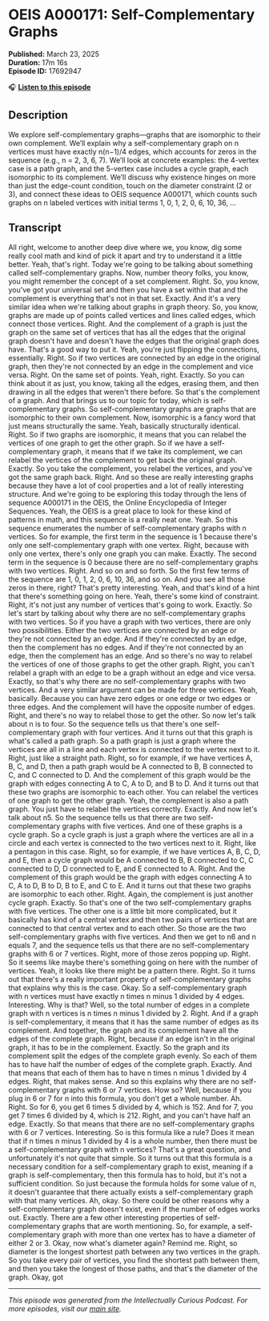 # OEIS A000171: Self-Complementary Graphs

**Published:** March 23, 2025  
**Duration:** 17m 16s  
**Episode ID:** 17692947

🎧 **[Listen to this episode](https://intellectuallycurious.buzzsprout.com/2529712/episodes/17692947-oeis-a000171-self-complementary-graphs)**

## Description

We explore self-complementary graphs—graphs that are isomorphic to their own complement. We’ll explain why a self-complementary graph on n vertices must have exactly n(n−1)/4 edges, which accounts for zeros in the sequence (e.g., n = 2, 3, 6, 7). We’ll look at concrete examples: the 4-vertex case is a path graph, and the 5-vertex case includes a cycle graph, each isomorphic to its complement. We’ll discuss why existence hinges on more than just the edge-count condition, touch on the diameter constraint (2 or 3), and connect these ideas to OEIS sequence A000171, which counts such graphs on n labeled vertices with initial terms 1, 0, 1, 2, 0, 6, 10, 36, ...

## Transcript

All right, welcome to another deep dive where we, you know, dig some really cool math and kind of pick it apart and try to understand it a little better. Yeah, that's right. Today we're going to be talking about something called self-complementary graphs. Now, number theory folks, you know, you might remember the concept of a set complement. Right. So, you know, you've got your universal set and then you have a set within that and the complement is everything that's not in that set. Exactly. And it's a very similar idea when we're talking about graphs in graph theory. So, you know, graphs are made up of points called vertices and lines called edges, which connect those vertices. Right. And the complement of a graph is just the graph on the same set of vertices that has all the edges that the original graph doesn't have and doesn't have the edges that the original graph does have. That's a good way to put it. Yeah, you're just flipping the connections, essentially. Right. So if two vertices are connected by an edge in the original graph, then they're not connected by an edge in the complement and vice versa. Right. On the same set of points. Yeah, right. Exactly. So you can think about it as just, you know, taking all the edges, erasing them, and then drawing in all the edges that weren't there before. So that's the complement of a graph. And that brings us to our topic for today, which is self-complementary graphs. So self-complementary graphs are graphs that are isomorphic to their own complement. Now, isomorphic is a fancy word that just means structurally the same. Yeah, basically structurally identical. Right. So if two graphs are isomorphic, it means that you can relabel the vertices of one graph to get the other graph. So if we have a self-complementary graph, it means that if we take its complement, we can relabel the vertices of the complement to get back the original graph. Exactly. So you take the complement, you relabel the vertices, and you've got the same graph back. Right. And so these are really interesting graphs because they have a lot of cool properties and a lot of really interesting structure. And we're going to be exploring this today through the lens of sequence A000171 in the OEIS, the Online Encyclopedia of Integer Sequences. Yeah, the OEIS is a great place to look for these kind of patterns in math, and this sequence is a really neat one. Yeah. So this sequence enumerates the number of self-complementary graphs with n vertices. So for example, the first term in the sequence is 1 because there's only one self-complementary graph with one vertex. Right, because with only one vertex, there's only one graph you can make. Exactly. The second term in the sequence is 0 because there are no self-complementary graphs with two vertices. Right. And so on and so forth. So the first few terms of the sequence are 1, 0, 1, 2, 0, 6, 10, 36, and so on. And you see all those zeros in there, right? That's pretty interesting. Yeah, and that's kind of a hint that there's something going on here. Yeah, there's some kind of constraint. Right, it's not just any number of vertices that's going to work. Exactly. So let's start by talking about why there are no self-complementary graphs with two vertices. So if you have a graph with two vertices, there are only two possibilities. Either the two vertices are connected by an edge or they're not connected by an edge. And if they're connected by an edge, then the complement has no edges. And if they're not connected by an edge, then the complement has an edge. And so there's no way to relabel the vertices of one of those graphs to get the other graph. Right, you can't relabel a graph with an edge to be a graph without an edge and vice versa. Exactly, so that's why there are no self-complementary graphs with two vertices. And a very similar argument can be made for three vertices. Yeah, basically. Because you can have zero edges or one edge or two edges or three edges. And the complement will have the opposite number of edges. Right, and there's no way to relabel those to get the other. So now let's talk about n is to four. So the sequence tells us that there's one self-complementary graph with four vertices. And it turns out that this graph is what's called a path graph. So a path graph is just a graph where the vertices are all in a line and each vertex is connected to the vertex next to it. Right, just like a straight path. Right, so for example, if we have vertices A, B, C, and D, then a path graph would be A connected to B, B connected to C, and C connected to D. And the complement of this graph would be the graph with edges connecting A to C, A to D, and B to D. And it turns out that these two graphs are isomorphic to each other. You can relabel the vertices of one graph to get the other graph. Yeah, the complement is also a path graph. You just have to relabel the vertices correctly. Exactly. And now let's talk about n5. So the sequence tells us that there are two self-complementary graphs with five vertices. And one of these graphs is a cycle graph. So a cycle graph is just a graph where the vertices are all in a circle and each vertex is connected to the two vertices next to it. Right, like a pentagon in this case. Right, so for example, if we have vertices A, B, C, D, and E, then a cycle graph would be A connected to B, B connected to C, C connected to D, D connected to E, and E connected to A. Right. And the complement of this graph would be the graph with edges connecting A to C, A to D, B to D, B to E, and C to E. And it turns out that these two graphs are isomorphic to each other. Right. Again, the complement is just another cycle graph. Exactly. So that's one of the two self-complementary graphs with five vertices. The other one is a little bit more complicated, but it basically has kind of a central vertex and then two pairs of vertices that are connected to that central vertex and to each other. So those are the two self-complementary graphs with five vertices. And then we get to n6 and n equals 7, and the sequence tells us that there are no self-complementary graphs with 6 or 7 vertices. Right, more of those zeros popping up. Right. So it seems like maybe there's something going on here with the number of vertices. Yeah, it looks like there might be a pattern there. Right. So it turns out that there's a really important property of self-complementary graphs that explains why this is the case. Okay. So a self-complementary graph with n vertices must have exactly n times n minus 1 divided by 4 edges. Interesting. Why is that? Well, so the total number of edges in a complete graph with n vertices is n times n minus 1 divided by 2. Right. And if a graph is self-complementary, it means that it has the same number of edges as its complement. And together, the graph and its complement have all the edges of the complete graph. Right, because if an edge isn't in the original graph, it has to be in the complement. Exactly. So the graph and its complement split the edges of the complete graph evenly. So each of them has to have half the number of edges of the complete graph. Exactly. And that means that each of them has to have n times n minus 1 divided by 4 edges. Right, that makes sense. And so this explains why there are no self-complementary graphs with 6 or 7 vertices. How so? Well, because if you plug in 6 or 7 for n into this formula, you don't get a whole number. Ah. Right. So for 6, you get 6 times 5 divided by 4, which is 152. And for 7, you get 7 times 6 divided by 4, which is 212. Right, and you can't have half an edge. Exactly. So that means that there are no self-complementary graphs with 6 or 7 vertices. Interesting. So is this formula like a rule? Does it mean that if n times n minus 1 divided by 4 is a whole number, then there must be a self-complementary graph with n vertices? That's a great question, and unfortunately it's not quite that simple. So it turns out that this formula is a necessary condition for a self-complementary graph to exist, meaning if a graph is self-complementary, then this formula has to hold, but it's not a sufficient condition. So just because the formula holds for some value of n, it doesn't guarantee that there actually exists a self-complementary graph with that many vertices. Ah, okay. So there could be other reasons why a self-complementary graph doesn't exist, even if the number of edges works out. Exactly. There are a few other interesting properties of self-complementary graphs that are worth mentioning. So, for example, a self-complementary graph with more than one vertex has to have a diameter of either 2 or 3. Okay, now what's diameter again? Remind me. Right, so diameter is the longest shortest path between any two vertices in the graph. So you take every pair of vertices, you find the shortest path between them, and then you take the longest of those paths, and that's the diameter of the graph. Okay, got

---
*This episode was generated from the Intellectually Curious Podcast. For more episodes, visit our [main site](https://intellectuallycurious.buzzsprout.com).*
